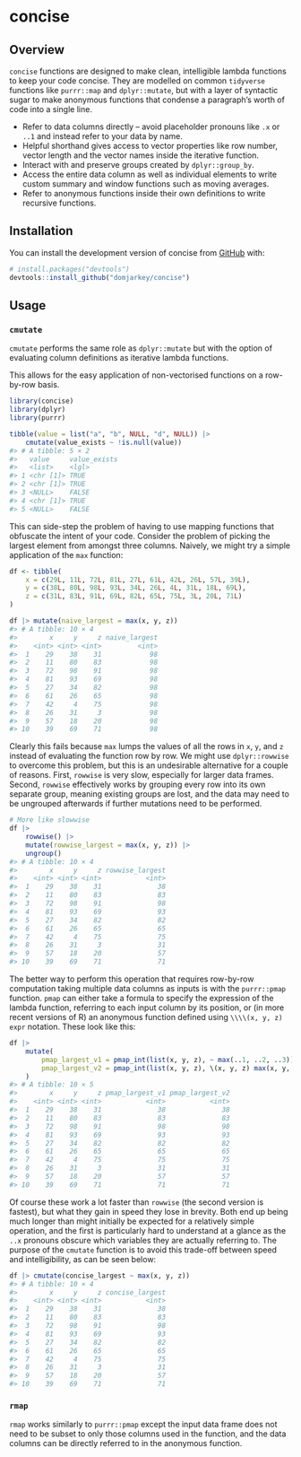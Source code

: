 
<!-- README.md is generated from README.Rmd. Please edit that file -->

# concise

<!-- badges: start -->
<!-- badges: end -->

## Overview

`concise` functions are designed to make clean, intelligible lambda
functions to keep your code concise. They are modelled on common
`tidyverse` functions like `purrr::map` and `dplyr::mutate`, but with a
layer of syntactic sugar to make anonymous functions that condense a
paragraph’s worth of code into a single line.

- Refer to data columns directly – avoid placeholder pronouns like `.x`
  or `..1` and instead refer to your data by name.
- Helpful shorthand gives access to vector properties like row number,
  vector length and the vector names inside the iterative function.
- Interact with and preserve groups created by `dplyr::group_by`.
- Access the entire data column as well as individual elements to write
  custom summary and window functions such as moving averages.
- Refer to anonymous functions inside their own definitions to write
  recursive functions.

## Installation

You can install the development version of concise from
[GitHub](https://github.com/) with:

``` r
# install.packages("devtools")
devtools::install_github("domjarkey/concise")
```

## Usage

### `cmutate`

`cmutate` performs the same role as `dplyr::mutate` but with the option
of evaluating column definitions as iterative lambda functions.

This allows for the easy application of non-vectorised functions on a
row-by-row basis.

``` r
library(concise)
library(dplyr)
library(purrr)

tibble(value = list("a", "b", NULL, "d", NULL)) |>
    cmutate(value_exists ~ !is.null(value))
#> # A tibble: 5 × 2
#>   value     value_exists
#>   <list>    <lgl>       
#> 1 <chr [1]> TRUE        
#> 2 <chr [1]> TRUE        
#> 3 <NULL>    FALSE       
#> 4 <chr [1]> TRUE        
#> 5 <NULL>    FALSE
```

This can side-step the problem of having to use mapping functions that
obfuscate the intent of your code. Consider the problem of picking the
largest element from amongst three columns. Naively, we might try a
simple application of the `max` function:

``` r
df <- tibble(
    x = c(29L, 11L, 72L, 81L, 27L, 61L, 42L, 26L, 57L, 39L),
    y = c(38L, 80L, 98L, 93L, 34L, 26L, 4L, 31L, 18L, 69L),
    z = c(31L, 83L, 91L, 69L, 82L, 65L, 75L, 3L, 20L, 71L)
)

df |> mutate(naive_largest = max(x, y, z))
#> # A tibble: 10 × 4
#>        x     y     z naive_largest
#>    <int> <int> <int>         <int>
#>  1    29    38    31            98
#>  2    11    80    83            98
#>  3    72    98    91            98
#>  4    81    93    69            98
#>  5    27    34    82            98
#>  6    61    26    65            98
#>  7    42     4    75            98
#>  8    26    31     3            98
#>  9    57    18    20            98
#> 10    39    69    71            98
```

Clearly this fails because `max` lumps the values of all the rows in
`x`, `y`, and `z` instead of evaluating the function row by row. We
might use `dplyr::rowwise` to overcome this problem, but this is an
undesirable alternative for a couple of reasons. First, `rowwise` is
very slow, especially for larger data frames. Second, `rowwise`
effectively works by grouping every row into its own separate group,
meaning existing groups are lost, and the data may need to be ungrouped
afterwards if further mutations need to be performed.

``` r
# More like slowwise
df |> 
    rowwise() |>
    mutate(rowwise_largest = max(x, y, z)) |>
    ungroup()
#> # A tibble: 10 × 4
#>        x     y     z rowwise_largest
#>    <int> <int> <int>           <int>
#>  1    29    38    31              38
#>  2    11    80    83              83
#>  3    72    98    91              98
#>  4    81    93    69              93
#>  5    27    34    82              82
#>  6    61    26    65              65
#>  7    42     4    75              75
#>  8    26    31     3              31
#>  9    57    18    20              57
#> 10    39    69    71              71
```

The better way to perform this operation that requires row-by-row
computation taking multiple data columns as inputs is with the
`purrr::pmap` function. `pmap` can either take a formula to specify the
expression of the lambda function, referring to each input column by its
position, or (in more recent versions of R) an anonymous function
defined using `\\\\(x, y, z) expr` notation. These look like this:

``` r
df |>
    mutate(
        pmap_largest_v1 = pmap_int(list(x, y, z), ~ max(..1, ..2, ..3)),
        pmap_largest_v2 = pmap_int(list(x, y, z), \(x, y, z) max(x, y, z))
    )
#> # A tibble: 10 × 5
#>        x     y     z pmap_largest_v1 pmap_largest_v2
#>    <int> <int> <int>           <int>           <int>
#>  1    29    38    31              38              38
#>  2    11    80    83              83              83
#>  3    72    98    91              98              98
#>  4    81    93    69              93              93
#>  5    27    34    82              82              82
#>  6    61    26    65              65              65
#>  7    42     4    75              75              75
#>  8    26    31     3              31              31
#>  9    57    18    20              57              57
#> 10    39    69    71              71              71
```

Of course these work a lot faster than `rowwise` (the second version is
fastest), but what they gain in speed they lose in brevity. Both end up
being much longer than might initially be expected for a relatively
simple operation, and the first is particularly hard to understand at a
glance as the `..x` pronouns obscure which variables they are actually
referring to. The purpose of the `cmutate` function is to avoid this
trade-off between speed and intelligibility, as can be seen below:

``` r
df |> cmutate(concise_largest ~ max(x, y, z))
#> # A tibble: 10 × 4
#>        x     y     z concise_largest
#>    <int> <int> <int>           <int>
#>  1    29    38    31              38
#>  2    11    80    83              83
#>  3    72    98    91              98
#>  4    81    93    69              93
#>  5    27    34    82              82
#>  6    61    26    65              65
#>  7    42     4    75              75
#>  8    26    31     3              31
#>  9    57    18    20              57
#> 10    39    69    71              71
```

### `rmap`

`rmap` works similarly to `purrr::pmap` except the input data frame does
not need to be subset to only those columns used in the function, and
the data columns can be directly referred to in the anonymous function.
